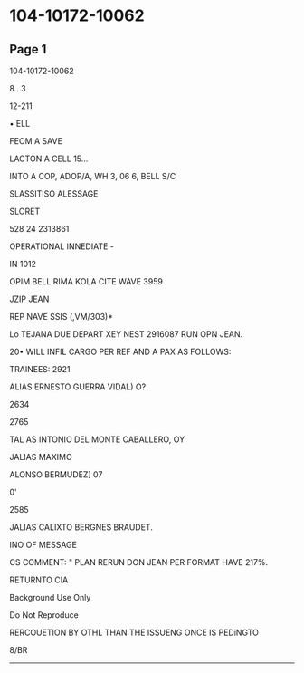 # 104-10172-10062

## Page 1

104-10172-10062

8.. 3

12-211

• ELL

FEOM A SAVE

LACTON A CELL 15...

INTO A COP, ADOP/A, WH 3, 06 6, BELL S/C

SLASSITISO ALESSAGE

SLORET

528 24 2313861

OPERATIONAL INNEDIATE -

IN 1012

OPIM BELL RIMA KOLA CITE WAVE 3959

JZIP JEAN

REP NAVE SSIS (,VM/303)*

Lo TEJANA DUE DEPART XEY NEST 2916087 RUN OPN JEAN.

20• WILL INFIL CARGO PER REF AND A PAX AS FOLLOWS:

TRAINEES: 2921

ALIAS ERNESTO GUERRA VIDAL) O?

2634

2765

TAL AS INTONIO DEL MONTE CABALLERO, OY

JALIAS MAXIMO

ALONSO BERMUDEZ] 07

0'

2585

JALIAS CALIXTO BERGNES BRAUDET.

INO OF MESSAGE

CS COMMENT: " PLAN RERUN DON JEAN PER FORMAT HAVE 217%.

RETURNTO CIA

Background Use Only

Do Not Reproduce

RERCOUETION BY OTHL THAN THE ISSUENG ONCE IS PEDiNGTO

8/BR

---

